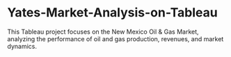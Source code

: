 # Yates-Market-Analysis-on-Tableau
This Tableau project focuses on the New Mexico Oil &amp; Gas Market, analyzing the performance of oil and gas production, revenues, and market dynamics. 
